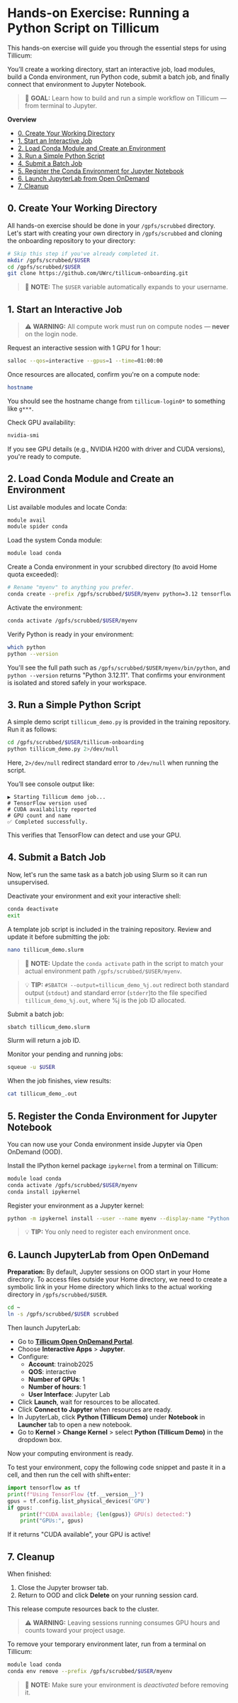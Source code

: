 <!-- omit in toc -->
# Hands-on Exercise: Running a Python Script on Tillicum

This hands-on exercise will guide you through the essential steps for using Tillicum:

You’ll create a working directory, start an interactive job, load modules, build a Conda environment, run Python code, submit a batch job, and finally connect that environment to Jupyter Notebook.

> 🎯 **GOAL:** Learn how to build and run a simple workflow on Tillicum — from terminal to Jupyter.

**Overview**

- [0. Create Your Working Directory](#0-create-your-working-directory)
- [1. Start an Interactive Job](#1-start-an-interactive-job)
- [2. Load Conda Module and Create an Environment](#2-load-conda-module-and-create-an-environment)
- [3. Run a Simple Python Script](#3-run-a-simple-python-script)
- [4. Submit a Batch Job](#4-submit-a-batch-job)
- [5. Register the Conda Environment for Jupyter Notebook](#5-register-the-conda-environment-for-jupyter-notebook)
- [6. Launch JupyterLab from Open OnDemand](#6-launch-jupyterlab-from-open-ondemand)
- [7. Cleanup](#7-cleanup)

## 0. Create Your Working Directory

All hands-on exercise should be done in your `/gpfs/scrubbed` directory. Let's start with creating your own directory in `/gpfs/scrubbed` and cloning the onboarding repository to your directory:

```bash
# Skip this step if you've already completed it.
mkdir /gpfs/scrubbed/$USER
cd /gpfs/scrubbed/$USER
git clone https://github.com/UWrc/tillicum-onboarding.git
```

> 📝 **NOTE:** The `$USER` variable automatically expands to your username.

## 1. Start an Interactive Job

> ⚠️ **WARNING:** All compute work must run on compute nodes — **never** on the login node.

Request an interactive session with 1 GPU for 1 hour:

```bash
salloc --qos=interactive --gpus=1 --time=01:00:00
```

Once resources are allocated, confirm you're on a compute node:

```bash
hostname
```

You should see the hostname change from `tillicum-login0*` to something like `g***`.

Check GPU availability:

```bash
nvidia-smi
```

If you see GPU details (e.g., NVIDIA H200 with driver and CUDA versions), you're ready to compute.

## 2. Load Conda Module and Create an Environment

List available modules and locate Conda:

```bash
module avail
module spider conda
```

Load the system Conda module:

```bash
module load conda
```

Create a Conda environment in your scrubbed directory (to avoid Home quota exceeded):

```bash
# Rename "myenv" to anything you prefer.
conda create --prefix /gpfs/scrubbed/$USER/myenv python=3.12 tensorflow
```

Activate the environment:

```bash
conda activate /gpfs/scrubbed/$USER/myenv
```

Verify Python is ready in your environment:

```bash
which python
python --version
```

You'll see the full path such as `/gpfs/scrubbed/$USER/myenv/bin/python`, and `python --version` returns "Python 3.12.11". That confirms your environment is isolated and stored safely in your workspace.

## 3. Run a Simple Python Script

A simple demo script `tillicum_demo.py` is provided in the training repository. Run it as follows:

```bash
cd /gpfs/scrubbed/$USER/tillicum-onboarding
python tillicum_demo.py 2>/dev/null
```

Here, `2>/dev/null` redirect standard error to `/dev/null` when running the script.

You’ll see console output like:

```plain text
▶️ Starting Tillicum demo job...
# TensorFlow version used
# CUDA availability reported
# GPU count and name
✅ Completed successfully.
```

This verifies that TensorFlow can detect and use your GPU.

## 4. Submit a Batch Job

Now, let's run the same task as a batch job using Slurm so it can run unsupervised.

Deactivate your environment and exit your interactive shell:

```bash
conda deactivate
exit
```

A template job script is included in the training repository. Review and update it before submitting the job:

```bash
nano tillicum_demo.slurm
```

> 📝 **NOTE:** Update the `conda activate` path in the script to match your actual environment path `/gpfs/scrubbed/$USER/myenv`.

> 💡 **TIP:** `#SBATCH --output=tillicum_demo_%j.out` redirect both standard output (`stdout`) and standard error (`stderr`)to the file specified `tillicum_demo_%j.out`, where %j is the job ID allocated.

Submit a batch job:

```bash
sbatch tillicum_demo.slurm
```

Slurm will return a job ID.

Monitor your pending and running jobs:

```bash
squeue -u $USER
```

When the job finishes, view results:

```bash
cat tillicum_demo_.out
```

## 5. Register the Conda Environment for Jupyter Notebook

You can now use your Conda environment inside Jupyter via Open OnDemand (OOD).

Install the IPython kernel package `ipykernel` from a terminal on Tillicum:

```bash
module load conda
conda activate /gpfs/scrubbed/$USER/myenv
conda install ipykernel
```

Register your environment as a Jupyter kernel:

```bash
python -m ipykernel install --user --name myenv --display-name "Python (Tillicum Demo)"
```

> 💡 **TIP:** You only need to register each environment once.

## 6. Launch JupyterLab from Open OnDemand

**Preparation:** By default, Jupyter sessions on OOD start in your Home directory. To access files outside your Home directory, we need to create a symbolic link in your Home directory which links to the actual working directory in `/gpfs/scrubbed/$USER`.

```bash
cd ~
ln -s /gpfs/scrubbed/$USER scrubbed
```

Then launch JupyterLab:

- Go to [**Tillicum Open OnDemand Portal**](https://tillicum-ood.hyak.uw.edu/).
- Choose **Interactive Apps** > **Jupyter**.
- Configure:
    - **Account**: trainob2025
    - **QOS**: interactive
    - **Number of GPUs**: 1
    - **Number of hours**: 1
    - **User Interface**: Jupyter Lab
- Click **Launch**, wait for resources to be allocated.
- Click **Connect to Jupyter** when resources are ready.
- In JupyterLab, click **Python (Tillicum Demo)** under **Notebook** in **Launcher** tab to open a new notebook.
- Go to **Kernel** > **Change Kernel** > select **Python (Tillicum Demo)** in the dropdown box.

Now your computing environment is ready. 

To test your environment, copy the following code snippet and paste it in a cell, and then run the cell with shift+enter:

```python
import tensorflow as tf
print(f"Using TensorFlow {tf.__version__}")
gpus = tf.config.list_physical_devices('GPU')
if gpus:
    print(f"CUDA available; {len(gpus)} GPU(s) detected:")
    print("GPUs:", gpus)
```

If it returns "CUDA available", your GPU is active!

## 7. Cleanup

When finished:

1. Close the Jupyter browser tab.
2. Return to OOD and click **Delete** on your running session card.

This release compute resources back to the cluster.

> ⚠️ **WARNING:** Leaving sessions running consumes GPU hours and counts toward your project usage.

To remove your temporary environment later, run from a terminal on Tillicum:

```bash
module load conda
conda env remove --prefix /gpfs/scrubbed/$USER/myenv
```

> 📝 **NOTE:** Make sure your environment is *deactivated* before removing it.